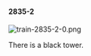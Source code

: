 #### 2835-2
![train-2835-2-0.png](https://github.com/lil-lab/nlvr/raw/master/nlvr/train/images/1/train-2835-2-0.png "train-2835-2-0.png")

There is a black tower.